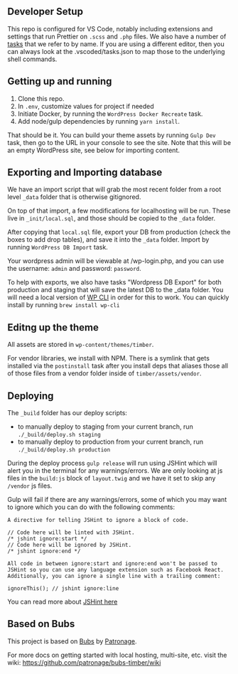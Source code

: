 ## Developer Setup

This repo is configured for VS Code, notably including extensions and settings that run Prettier on `.scss` and `.php` files. We also have a number of [tasks](https://code.visualstudio.com/docs/editor/tasks) that we refer to by name. If you are using a different editor, then you can always look at the .vscoded/tasks.json to map those to the underlying shell commands.

## Getting up and running

1. Clone this repo.
2. In `.env`, customize values for project if needed
3. Initiate Docker, by running the `WordPress Docker Recreate` task.
4. Add node/gulp dependencies by running `yarn install`.

That should be it. You can build your theme assets by running `Gulp Dev` task, then go to the URL in your console to see the site. Note that this will be an empty WordPress site, see below for importing content.

## Exporting and Importing database

We have an import script that will grab the most recent folder from a root level `_data` folder that is otherwise gitignored.

On top of that import, a few modifications for localhosting will be run. These live in `_init/local.sql`, and those should be copied to the `_data` folder.

After copying that `local.sql` file, export your DB from production (check the boxes to add drop tables), and save it into the `_data` folder. Import by running `WordPress DB Import` task.

Your wordpress admin will be viewable at /wp-login.php, and you can use the username: `admin` and password: `password`.

To help with exports, we also have tasks "Wordpress DB Export" for both production and staging that will save the latest DB to the \_data folder. You will need a local version of [WP CLI](https://wp-cli.org/) in order for this to work. You can quickly install by running `brew install wp-cli`

## Editng up the theme

All assets are stored in `wp-content/themes/timber`.

For vendor libraries, we install with NPM. There is a symlink that gets installed via the `postinstall` task after you install deps that aliases those all of those files from a vendor folder inside of `timber/assets/vendor`.

## Deploying

The `_build` folder has our deploy scripts:

- to manually deploy to staging from your current branch, run `./_build/deploy.sh staging`
- to manually deploy to production from your current branch, run `./_build/deploy.sh production`

During the deploy process `gulp release` will run using JSHint which will alert you in the terminal for any warnings/errors. We are only looking at js files in the `build:js` block of `layout.twig` and we have it set to skip any `/vendor` js files.

Gulp will fail if there are any warnings/errors, some of which you may want to ignore which you can do with the following comments:

```
A directive for telling JSHint to ignore a block of code.

// Code here will be linted with JSHint.
/* jshint ignore:start */
// Code here will be ignored by JSHint.
/* jshint ignore:end */

All code in between ignore:start and ignore:end won't be passed to JSHint so you can use any language extension such as Facebook React. Additionally, you can ignore a single line with a trailing comment:

ignoreThis(); // jshint ignore:line
```

You can read more about [JSHint here](https://jshint.com/docs/)

## Based on Bubs

This project is based on [Bubs](https://github.com/patronage/bubs-timber/) by [Patronage](http://www.patronage.org/).

For more docs on getting started with local hosting, multi-site, etc. visit the wiki:
https://github.com/patronage/bubs-timber/wiki
